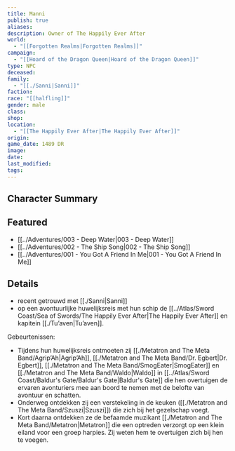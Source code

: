 ```yaml
---
title: Manni
publish: true
aliases: 
description: Owner of The Happily Ever After
world:
  - "[[Forgotten Realms|Forgotten Realms]]"
campaign:
  - "[[Hoard of the Dragon Queen|Hoard of the Dragon Queen]]"
type: NPC
deceased: 
family:
  - "[[./Sanni|Sanni]]"
faction: 
race: "[[halfling]]"
gender: male
class: 
shop: 
location:
  - "[[The Happily Ever After|The Happily Ever After]]"
origin: 
game_date: 1489 DR
image: 
date: 
last_modified: 
tags: 
---
```

## Character Summary

## Featured
- [[../Adventures/003 - Deep Water|003 - Deep Water]]
- [[../Adventures/002 - The Ship Song|002 - The Ship Song]]
- [[../Adventures/001 - You Got A Friend In Me|001 - You Got A Friend In Me]]

## Details
* recent getrouwd met [[./Sanni|Sanni]]
* op een avontuurlijke huwelijksreis met hun schip de [[../Atlas/Sword Coast/Sea of Swords/The Happily Ever After|The Happily Ever After]] en kapitein [[./Tu’aven|Tu’aven]]. 

Gebeurtenissen:
* Tijdens hun huwelijksreis ontmoeten zij [[./Metatron and The Meta Band/Agrip’Ah|Agrip’Ah]], [[./Metatron and The Meta Band/Dr. Egbert|Dr. Egbert]], [[./Metatron and The Meta Band/SmogEater|SmogEater]] en [[./Metatron and The Meta Band/Waldo|Waldo]] in [[../Atlas/Sword Coast/Baldur's Gate/Baldur's Gate|Baldur's Gate]] die hen overtuigen de ervaren avonturiers mee aan boord te nemen met de belofte van avontuur en schatten. 
* Onderweg ontdekken zij een verstekeling in de keuken ([[./Metatron and The Meta Band/Szuszi|Szuszi]]) die zich bij het gezelschap voegt.
* Kort daarna ontdekken ze de befaamde muzikant [[./Metatron and The Meta Band/Metatron|Metatron]] die een optreden verzorgt op een klein eiland voor een groep harpies. Zij weten hem te overtuigen zich bij hen te voegen. 

